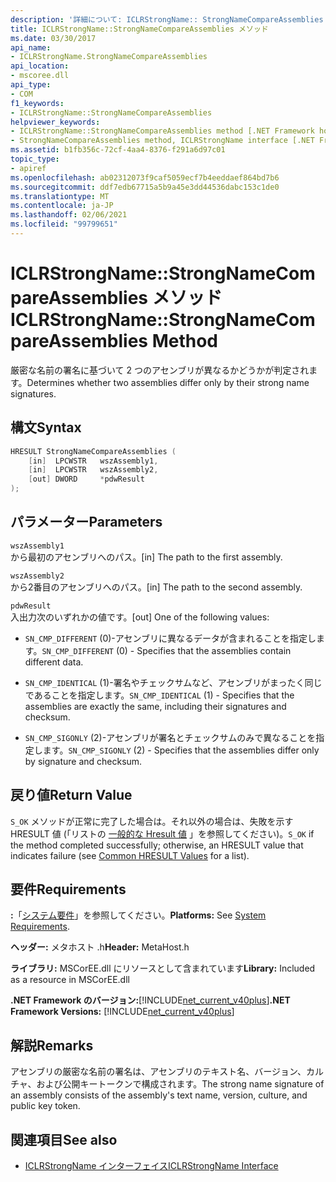 ```yaml
---
description: '詳細について: ICLRStrongName:: StrongNameCompareAssemblies メソッド'
title: ICLRStrongName::StrongNameCompareAssemblies メソッド
ms.date: 03/30/2017
api_name:
- ICLRStrongName.StrongNameCompareAssemblies
api_location:
- mscoree.dll
api_type:
- COM
f1_keywords:
- ICLRStrongName::StrongNameCompareAssemblies
helpviewer_keywords:
- ICLRStrongName::StrongNameCompareAssemblies method [.NET Framework hosting]
- StrongNameCompareAssemblies method, ICLRStrongName interface [.NET Framework hosting]
ms.assetid: b1fb356c-72cf-4aa4-8376-f291a6d97c01
topic_type:
- apiref
ms.openlocfilehash: ab02312073f9caf5059ecf7b4eeddaef864bd7b6
ms.sourcegitcommit: ddf7edb67715a5b9a45e3dd44536dabc153c1de0
ms.translationtype: MT
ms.contentlocale: ja-JP
ms.lasthandoff: 02/06/2021
ms.locfileid: "99799651"
---
```

# <a name="iclrstrongnamestrongnamecompareassemblies-method"></a><span data-ttu-id="07d98-103">ICLRStrongName::StrongNameCompareAssemblies メソッド</span><span class="sxs-lookup"><span data-stu-id="07d98-103">ICLRStrongName::StrongNameCompareAssemblies Method</span></span>

<span data-ttu-id="07d98-104">厳密な名前の署名に基づいて 2 つのアセンブリが異なるかどうかが判定されます。</span><span class="sxs-lookup"><span data-stu-id="07d98-104">Determines whether two assemblies differ only by their strong name signatures.</span></span>  
  
## <a name="syntax"></a><span data-ttu-id="07d98-105">構文</span><span class="sxs-lookup"><span data-stu-id="07d98-105">Syntax</span></span>  
  
```cpp  
HRESULT StrongNameCompareAssemblies (  
    [in]  LPCWSTR   wszAssembly1,  
    [in]  LPCWSTR   wszAssembly2,  
    [out] DWORD     *pdwResult  
);  
```  
  
## <a name="parameters"></a><span data-ttu-id="07d98-106">パラメーター</span><span class="sxs-lookup"><span data-stu-id="07d98-106">Parameters</span></span>  

 `wszAssembly1`  
 <span data-ttu-id="07d98-107">から最初のアセンブリへのパス。</span><span class="sxs-lookup"><span data-stu-id="07d98-107">[in] The path to the first assembly.</span></span>  
  
 `wszAssembly2`  
 <span data-ttu-id="07d98-108">から2番目のアセンブリへのパス。</span><span class="sxs-lookup"><span data-stu-id="07d98-108">[in] The path to the second assembly.</span></span>  
  
 `pdwResult`  
 <span data-ttu-id="07d98-109">入出力次のいずれかの値です。</span><span class="sxs-lookup"><span data-stu-id="07d98-109">[out] One of the following values:</span></span>  
  
- <span data-ttu-id="07d98-110">`SN_CMP_DIFFERENT` (0)-アセンブリに異なるデータが含まれることを指定します。</span><span class="sxs-lookup"><span data-stu-id="07d98-110">`SN_CMP_DIFFERENT` (0) - Specifies that the assemblies contain different data.</span></span>  
  
- <span data-ttu-id="07d98-111">`SN_CMP_IDENTICAL` (1)-署名やチェックサムなど、アセンブリがまったく同じであることを指定します。</span><span class="sxs-lookup"><span data-stu-id="07d98-111">`SN_CMP_IDENTICAL` (1) - Specifies that the assemblies are exactly the same, including their signatures and checksum.</span></span>  
  
- <span data-ttu-id="07d98-112">`SN_CMP_SIGONLY` (2)-アセンブリが署名とチェックサムのみで異なることを指定します。</span><span class="sxs-lookup"><span data-stu-id="07d98-112">`SN_CMP_SIGONLY` (2) - Specifies that the assemblies differ only by signature and checksum.</span></span>  
  
## <a name="return-value"></a><span data-ttu-id="07d98-113">戻り値</span><span class="sxs-lookup"><span data-stu-id="07d98-113">Return Value</span></span>  

 <span data-ttu-id="07d98-114">`S_OK` メソッドが正常に完了した場合は。それ以外の場合は、失敗を示す HRESULT 値 (「リストの [一般的な Hresult 値](/windows/win32/seccrypto/common-hresult-values) 」を参照してください)。</span><span class="sxs-lookup"><span data-stu-id="07d98-114">`S_OK` if the method completed successfully; otherwise, an HRESULT value that indicates failure (see [Common HRESULT Values](/windows/win32/seccrypto/common-hresult-values) for a list).</span></span>  
  
## <a name="requirements"></a><span data-ttu-id="07d98-115">要件</span><span class="sxs-lookup"><span data-stu-id="07d98-115">Requirements</span></span>  

 <span data-ttu-id="07d98-116">**:**「[システム要件](../../get-started/system-requirements.md)」を参照してください。</span><span class="sxs-lookup"><span data-stu-id="07d98-116">**Platforms:** See [System Requirements](../../get-started/system-requirements.md).</span></span>  
  
 <span data-ttu-id="07d98-117">**ヘッダー:** メタホスト .h</span><span class="sxs-lookup"><span data-stu-id="07d98-117">**Header:** MetaHost.h</span></span>  
  
 <span data-ttu-id="07d98-118">**ライブラリ:** MSCorEE.dll にリソースとして含まれています</span><span class="sxs-lookup"><span data-stu-id="07d98-118">**Library:** Included as a resource in MSCorEE.dll</span></span>  
  
 <span data-ttu-id="07d98-119">**.NET Framework のバージョン:**[!INCLUDE[net_current_v40plus](../../../../includes/net-current-v40plus-md.md)]</span><span class="sxs-lookup"><span data-stu-id="07d98-119">**.NET Framework Versions:** [!INCLUDE[net_current_v40plus](../../../../includes/net-current-v40plus-md.md)]</span></span>  
  
## <a name="remarks"></a><span data-ttu-id="07d98-120">解説</span><span class="sxs-lookup"><span data-stu-id="07d98-120">Remarks</span></span>  

 <span data-ttu-id="07d98-121">アセンブリの厳密な名前の署名は、アセンブリのテキスト名、バージョン、カルチャ、および公開キートークンで構成されます。</span><span class="sxs-lookup"><span data-stu-id="07d98-121">The strong name signature of an assembly consists of the assembly's text name, version, culture, and public key token.</span></span>  
  
## <a name="see-also"></a><span data-ttu-id="07d98-122">関連項目</span><span class="sxs-lookup"><span data-stu-id="07d98-122">See also</span></span>

- [<span data-ttu-id="07d98-123">ICLRStrongName インターフェイス</span><span class="sxs-lookup"><span data-stu-id="07d98-123">ICLRStrongName Interface</span></span>](iclrstrongname-interface.md)
